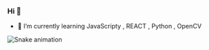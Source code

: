 ### Hi 👋





- 🌱 I’m currently learning JavaScripty , REACT , Python , OpenCV

![Snake animation](https://github.com/J-Matioli/J-Matioli/blob/output/github-contribution-grid-snake.svg)

